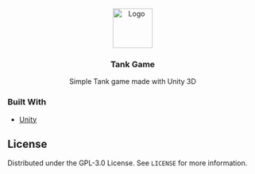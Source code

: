 <!-- PROJECT LOGO -->
<br />
<p align="center">
  <a href="https://github.com/LucasSusin/Game-of-Tanks">
    <img src="https://lh3.googleusercontent.com/proxy/QZiEZkwTEuaq49spbiLHC6BYfdxdJHOvmgn4wawdS8RIOjhuSXWEZu0g0zAjIodqZguX2eAzsqOfsIk8sf9QK6--LHFXOSYW" alt="Logo" width="80" height="80">
  </a>

  <h3 align="center">Tank Game</h3>

  <p align="center">
    Simple Tank game made with Unity 3D
  </p>
</p>

### Built With

* [Unity](https://unity.com)


<!-- LICENSE -->
## License

Distributed under the GPL-3.0 License. See `LICENSE` for more information.
